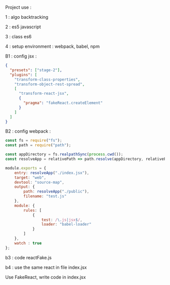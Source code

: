Project use : 

1 : algo backtracking

2 : es5 javascript 

3 : class es6

4 : setup environment : webpack, babel, npm

B1 : config jsx : 
``` json
{
  "presets": ["stage-2"],
  "plugins": [
    "transform-class-properties",
    "transform-object-rest-spread",
    [
      "transform-react-jsx",
      {
        "pragma": "fakeReact.createElement"
      }
    ]
  ]
}
```
B2 : config webpack : 
``` javascript
const fs = require("fs");
const path = require("path");

const appDirectory = fs.realpathSync(process.cwd());
const resolveApp = relativePath => path.resolve(appDirectory, relativePath);

module.exports = {
    entry: resolveApp("./index.jsx"),
    target: "web",
    devtool: "source-map",
    output: {
        path: resolveApp("./public"),
        filename: "test.js"
    },
    module: {
        rules: [
            {
                test: /\.js|jsx$/,
                loader: "babel-loader"
            }
        ]
    },
    watch : true
};
```
b3 : code  reactFake.js

b4 : use the same react in file index.jsx

Use FakeReact, write code in index.jsx 

